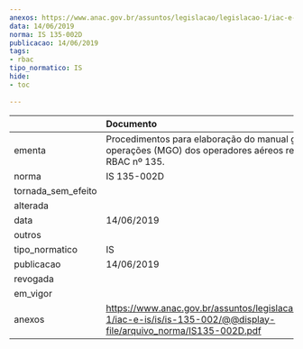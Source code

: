```yaml
---
anexos: https://www.anac.gov.br/assuntos/legislacao/legislacao-1/iac-e-is/is/is-135-002/@@display-file/arquivo_norma/IS135-002D.pdf
data: 14/06/2019
norma: IS 135-002D
publicacao: 14/06/2019
tags:
- rbac
tipo_normatico: IS
hide: 
- toc 
 
---
```


|                    | Documento                                                                                                                   |
|:-------------------|:----------------------------------------------------------------------------------------------------------------------------|
| ementa             | Procedimentos para elaboração do manual geral de operações (MGO) dos operadores aéreos regidos pelo RBAC nº 135.            |
| norma              | IS 135-002D                                                                                                                 |
| tornada_sem_efeito |                                                                                                                             |
| alterada           |                                                                                                                             |
| data               | 14/06/2019                                                                                                                  |
| outros             |                                                                                                                             |
| tipo_normatico     | IS                                                                                                                          |
| publicacao         | 14/06/2019                                                                                                                  |
| revogada           |                                                                                                                             |
| em_vigor           |                                                                                                                             |
| anexos             | https://www.anac.gov.br/assuntos/legislacao/legislacao-1/iac-e-is/is/is-135-002/@@display-file/arquivo_norma/IS135-002D.pdf |